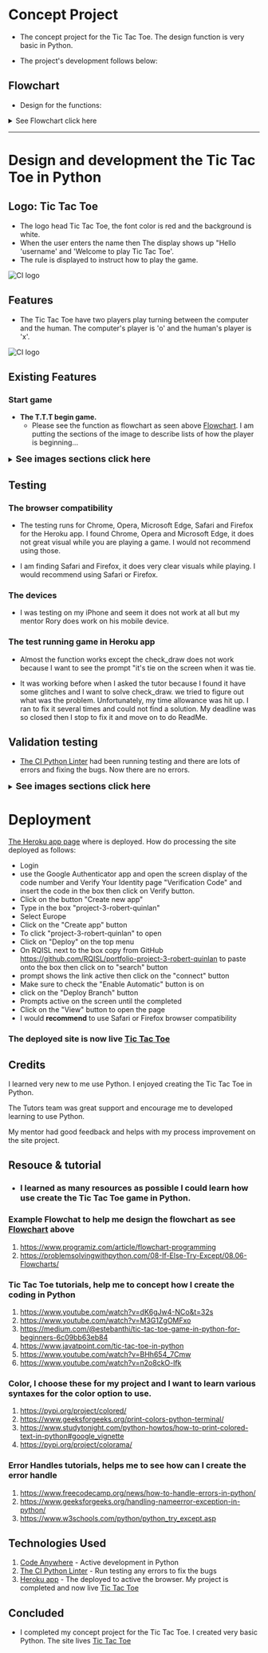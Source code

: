 # Concept Project

* The concept project for the Tic Tac Toe. The design function is very basic in Python.

- The project's development follows below:

## Flowchart 
* Design for the functions:
<details>
<summary>See Flowchart click here</summary>
<img src="assets/images/Flowchart_Tic_Tac_Toe_part_1.jpg" alt=" design the flowchart for Tic Tac Toe">
<br>
<img src="assets/images/Flowchart_Tic_Tac_Toe_part_2.jpg" alt=" design the flowchart for Tic Tac Toe">
</details>

-------------------------------------------------------------------------------------------------------
# Design and development the Tic Tac Toe in Python

## Logo: Tic Tac Toe
- The logo head Tic Tac Toe, the font color is red and the background is white.
- When the user enters the name then The display shows up "Hello 'username' and 'Welcome to play Tic Tac Toe'.
- The rule is displayed to instruct how to play the game. 

![CI logo](assets/images/Logo_welcome_rule.png)

Features
-------------
* The Tic Tac Toe have two players play turning between the computer and the human. The computer's player is 'o' and the human's player is 'x'. 

![CI logo](assets/images/Project_3_mockup_responsive_screen.png)

Existing Features
-----------------------
### Start game

* <strong>The T.T.T begin game.</strong> 
  - Please see the function as flowchart as seen above [Flowchart](#flowchart). I am putting the sections of the image to describe lists of how the player is beginning... 

<details>
<summary><strong style="font-size:18px">See images sections click here</strong></summary>

## Ask the user to enter the name
<br>
  <img src="assets/images/Ask_user_name.png" alt="Screenshot show to ask the user enter the name before starting Tic Tac Toe game">
<br>

## Start game
<br>
  <img src="assets/images/Start_game.png" alt="Screenshot show begins the Tic Tac Toe game">
<br>

## Ask the user to press the number between 1 and 9
<br>

  <img src="assets/images/Press_number.png" alt="Screenshot show to ask the user entry pick the numbers">
<br>

## The human player's winner by 'x'
<br>

  <img src="assets/images/Ask_play_again.png" alt="Screenshot show who is winner by 'x'">
<br>

## The computer player's winner by 'o'
<br>

  <img src="assets/images/Computer_winner.png" alt="Screenshot show who is winner by 'o'">
<br>

## The tie 
<br>

  <img src="assets/images/Problem_tie.png" alt="Screenshot show the tie!">
<br>

## Ask the user to play again either typing 'yes' or 'no'
<br>

  <img src="assets/images/Ask_play_again.png" alt="Screenshot show to ask the user entry yes or no">
<br>

## The human player types "yes" then the computer's player will start at the first and then turn the human player to continue...
<br>

  <img src="assets/images/Turn_Computer_player.png" alt="Screenshot show to ask user type 'yes' or 'no'">
<br>

## Error handlers
  - Over 9 numbers show up as an error

  <img src="assets/images/Error_over_9.png" alt="Screenshot show, the error handle to ask user to use number between 1 and 9">

  - letter error, to ask the user to enter the number between 1 and 9

  <img src="assets/images/Error_letter.png" alt="Screenshot show, the error handle to ask user to use number between 1 and 9">

  - Error shows up the player takes either 'x' or 'o'

  <img src="assets/images/Player_taken.png" alt="Screenshot show, the error handler to ask the user that the player have taken">

  - Error shows up, ask the user to type 'yes' or 'no'

  <img src="assets/images/Error_yes_or_no.png" alt="Screenshot show, the error handler to ask a user to type 'yes' or 'no'">

## Ask the user, the human player type 'no' and the display show up to say "Goodbye! Come back to play again :)"
<br>

  <img src="assets/images/End_game.png" alt="Screenshot show, the user type 'no' to say 'Goodbye!, Come back to play again'">
<br>

</details> 

## Testing 

### The browser compatibility
* The testing runs for Chrome, Opera, Microsoft Edge, Safari and Firefox for the Heroku app. I found Chrome, Opera and Microsoft Edge, it does not great visual while you are playing a game. I would not recommend using those.

* I am finding Safari and Firefox, it does very clear visuals while playing. I would recommend using Safari or Firefox.

### The devices

* I was testing on my iPhone and seem it does not work at all but my mentor Rory does work on his mobile device.

### The test running game in Heroku app

* Almost the function works except the check_draw does not work because I want to see the prompt "it's tie on the screen when it was tie. 

* It was working before when I asked the tutor because I found it have some glitches and I want to solve check_draw. we tried to figure out what was the problem. Unfortunately, my time allowance was hit up. I ran to fix it several times and could not find a solution. My deadline was so closed then I stop to fix it and move on to do ReadMe. 

## Validation testing

* [The CI Python Linter](https://pep8ci.herokuapp.com/#) had been running testing and there are lots of errors and fixing the bugs. Now there are no errors.

<details>
<summary><strong style="font-size:18px">See images sections click here</strong></summary>

## lot of the errors
<br>
  <img src="assets/images/Show_Errors_CI_Python_liner.png" alt="Screenshot show the website called 'CI Python linter, display a lot of errors">
<br>

## Last Error
<br>
  <img src="assets/images/Last_Error_CI_Python_liner.png" alt="Screenshot show the website called 'CI Python linter, less the errors">
<br>

## No Error
<br>

  <img src="assets/images/No_Error_CI_liner.png" alt="Screenshot show the website called 'CI Python linter, all clear the errors">
<br>

</details> 

# Deployment

[The Heroku app page](https://www.heroku.com/) where is deployed. How do processing the site deployed as follows:

* Login 
* use the Google Authenticator app and open the screen display of the code number 
and Verify Your Identity page "Verification Code" and insert the code in the box 
then click on Verify button. 
* Click on the button "Create new app" 
* Type in the box "project-3-robert-quinlan"
* Select Europe
* Click on the "Create app" button
* To click "project-3-robert-quinlan" to open
* Click on "Deploy" on the top menu
* On RQISL next to the box copy from GitHub <https://github.com/RQISL/portfolio-project-3-robert-quinlan> to paste onto the box then click on to "search" button 
* prompt shows the link active then click on the "connect" button
* Make sure to check the "Enable Automatic" button is on
* click on the "Deploy Branch" button
* Prompts active on the screen until the completed
* Click on the "View" button to open the page
* I would <strong>recommend</strong> to use Safari or Firefox browser compatibility

### The deployed site is now live [Tic Tac Toe](https://project-3-robert-quinlan.herokuapp.com/)

## Credits

I learned very new to me use Python. I enjoyed creating the Tic Tac Toe in Python.

The Tutors team was great support and encourage me to developed learning to use Python.

My mentor had good feedback and helps with my process improvement on the site project. 

## Resouce & tutorial
* ### I learned as many resources as possible I could learn how use create the Tic Tac Toe game in Python.

### Example Flowchat to help me design the flowchart as see [Flowchart](#flowchart) above

1) <https://www.programiz.com/article/flowchart-programming>
2) <https://problemsolvingwithpython.com/08-If-Else-Try-Except/08.06-Flowcharts/>

### Tic Tac Toe tutorials, help me to concept how I create the coding in Python

1) <https://www.youtube.com/watch?v=dK6gJw4-NCo&t=32s>
2) <https://www.youtube.com/watch?v=M3G1ZgOMFxo>
3) <https://medium.com/@estebanthi/tic-tac-toe-game-in-python-for-beginners-6c09bb63eb84>
4) <https://www.javatpoint.com/tic-tac-toe-in-python>
5) <https://www.youtube.com/watch?v=BHh654_7Cmw>
6) <https://www.youtube.com/watch?v=n2o8ckO-lfk>

### Color, I choose these for my project and I want to learn various syntaxes for the color option to use.

1) <https://pypi.org/project/colored/> 
2) <https://www.geeksforgeeks.org/print-colors-python-terminal/> 
3) <https://www.studytonight.com/python-howtos/how-to-print-colored-text-in-python#google_vignette>
4) <https://pypi.org/project/colorama/>

### Error Handles tutorials, helps me to see how can I create the error handle
1) <https://www.freecodecamp.org/news/how-to-handle-errors-in-python/>
2) <https://www.geeksforgeeks.org/handling-nameerror-exception-in-python/>
3) <https://www.w3schools.com/python/python_try_except.asp>  



## Technologies Used

1) [Code Anywhere](https://app.codeanywhere.com/) - Active development in Python
2) [The CI Python Linter](https://pep8ci.herokuapp.com/#) - Run testing any errors to fix the bugs
3) [Heroku app](https://www.heroku.com/) - The deployed to active the browser. My project is completed and now live [Tic Tac Toe](https://project-3-robert-quinlan.herokuapp.com/) 


## Concluded 

* I completed my concept project for the Tic Tac Toe. I created very basic Python. The site lives [Tic Tac Toe](https://project-3-robert-quinlan.herokuapp.com/) 